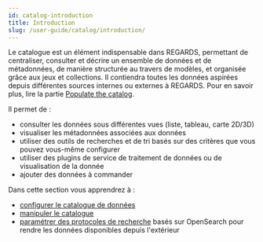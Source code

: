 ```yaml
---
id: catalog-introduction
title: Introduction
slug: /user-guide/catalog/introduction/
---
```


Le catalogue est un élément indispensable dans REGARDS, permettant de centraliser, consulter et décrire un ensemble de données et de métadonnées, de manière structurée au travers de modèles, et organisée grâce aux jeux et collections. Il contiendra toutes les données aspirées depuis différentes sources internes ou externes à REGARDS. Pour en savoir plus, lire la partie [Populate the catalog](../../crawler/introduction/).

Il permet de :

- consulter les données sous différentes vues (liste, tableau, carte 2D/3D)
- visualiser les métadonnées associées aux données
- utiliser des outils de recherches et de tri basés sur des critères que vous pouvez vous-même configurer
- utiliser des plugins de service de traitement de données ou de visualisation de la donnée
- ajouter des données à commander

Dans cette section vous apprendrez à :

- [configurer le catalogue de données](../configuration/)
- [manipuler le catalogue](../use/)
- [paramétrer des protocoles de recherche](../protocols/introduction) basés sur OpenSearch pour rendre les données disponibles depuis l'extérieur
